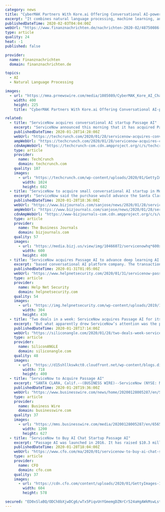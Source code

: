 ```yaml
---
category: news
title: "CyberMAK Partners With Kore.ai Offering Conversational AI-powered Chatbots for Digital Transformation"
excerpt: "It combines natural language processing, machine learning, and AI into enterprise-wide collaboration and automation through conversational interfaces, thus supporting the growing mandate for digital transformation. Kore.ai's platform has a multi-pronged NLP engine that supports 30+ channels, and makes websites and mobile app more human-like ..."
publishedDateTime: 2020-02-03T04:04:00Z
webUrl: "https://www.finanznachrichten.de/nachrichten-2020-02/48750086-cybermak-partners-with-kore-ai-offering-conversational-ai-powered-chatbots-for-digital-transformation-008.htm"
type: article
quality: 24
heat: -1
published: false

provider:
  name: Finanznachrichten
  domain: finanznachrichten.de

topics:
  - AI
  - Natural Language Processing

images:
  - url: "https://mma.prnewswire.com/media/1085089/CyberMAK_Kore_AI_Chatbots.jpg"
    width: 400
    height: 225
    title: "CyberMAK Partners With Kore.ai Offering Conversational AI-powered Chatbots for Digital Transformation"

related:
  - title: "ServiceNow acquires conversational AI startup Passage AI"
    excerpt: "ServiceNow announced this morning that it has acquired Passage AI, a startup that helps customers build chatbots, something that should come in handy as ServiceNow continues to modernize its digital service platform. The companies did not share terms of the deal. With Passage AI, ServiceNow gets a bushel of AI talent, which in itself has value ..."
    publishedDateTime: 2020-01-28T14:28:00Z
    webUrl: "https://techcrunch.com/2020/01/28/servicenow-acquires-conversational-ai-startup-passage-ai/"
    ampWebUrl: "https://techcrunch.com/2020/01/28/servicenow-acquires-conversational-ai-startup-passage-ai/amp/"
    cdnAmpWebUrl: "https://techcrunch-com.cdn.ampproject.org/c/s/techcrunch.com/2020/01/28/servicenow-acquires-conversational-ai-startup-passage-ai/amp/"
    type: article
    provider:
      name: TechCrunch
      domain: techcrunch.com
    quality: 187
    images:
      - url: "https://techcrunch.com/wp-content/uploads/2020/01/GettyImages-1156805372.jpg?w=1024"
        width: 1024
        height: 682
  - title: "ServiceNow to acquire small conversational AI startup in Mountain View"
    excerpt: "ServiceNow said the purchase would advance the Santa Clara software giant’s deep learning AI capabilities as it seeks to support all widely spoken languages across several products."
    publishedDateTime: 2020-01-28T18:36:00Z
    webUrl: "https://www.bizjournals.com/sanjose/news/2020/01/28/servicenow-passage-ai-acquisition.html"
    ampWebUrl: "https://www.bizjournals.com/sanjose/news/2020/01/28/servicenow-passage-ai-acquisition.amp.html"
    cdnAmpWebUrl: "https://www-bizjournals-com.cdn.ampproject.org/c/s/www.bizjournals.com/sanjose/news/2020/01/28/servicenow-passage-ai-acquisition.amp.html"
    type: article
    provider:
      name: The Business Journals
      domain: bizjournals.com
    quality: 57
    images:
      - url: "https://media.bizj.us/view/img/10466072/servicenowhq*600xx1080-720-100-0.jpg"
        width: 600
        height: 400
  - title: "ServiceNow acquires Passage AI to advance deep learning AI capabilities"
    excerpt: "based conversational AI platform company. The transaction will advance ServiceNow’s deep learning AI capabilities and will accelerate its vision of supporting all major languages across the company’s Now Platform and products, including ServiceNow ..."
    publishedDateTime: 2020-01-31T01:05:00Z
    webUrl: "https://www.helpnetsecurity.com/2020/01/31/servicenow-passage-ai/"
    type: article
    provider:
      name: Help Net Security
      domain: helpnetsecurity.com
    quality: 54
    images:
      - url: "https://img.helpnetsecurity.com/wp-content/uploads/2019/12/08122003/insecure64.jpg"
        width: 304
        height: 430
  - title: "Two deals in a week: ServiceNow acquires Passage AI for its deep learning chatbots"
    excerpt: "But what apparently drew ServiceNow’s attention was the platform’s support for multiple languages. The deep learning algorithms that Passage AI uses to power chatbots aren’t pre-calibrated, but rather can be trained on custom data such as customer support tickets. The fact that companies have the ability to bring own training data ..."
    publishedDateTime: 2020-01-28T17:14:00Z
    webUrl: "https://siliconangle.com/2020/01/28/two-deals-week-servicenow-acquires-passage-ai-deep-learning-chatbots/"
    type: article
    provider:
      name: SiliconANGLE
      domain: siliconangle.com
    quality: 48
    images:
      - url: "https://d15shllkswkct0.cloudfront.net/wp-content/blogs.dir/1/files/2020/01/servicenow-1.png"
        width: 718
        height: 400
  - title: "ServiceNow to Acquire Passage AI"
    excerpt: "SANTA CLARA, Calif.--(BUSINESS WIRE)--ServiceNow (NYSE: NOW), the company making work, work better for people, today announced it has signed an agreement to acquire Passage AI, a Mountain View, Calif.-based conversational AI platform company. The transaction will advance ServiceNow’s deep learning AI capabilities and will accelerate its ..."
    publishedDateTime: 2020-01-28T19:36:00Z
    webUrl: "https://www.businesswire.com/news/home/20200128005287/en/ServiceNow-Acquire-Passage-AI"
    type: article
    provider:
      name: Business Wire
      domain: businesswire.com
    quality: 37
    images:
      - url: "https://mms.businesswire.com/media/20200128005287/en/656556/23/ServiceNow_logo_5-8-18.jpg"
        width: 1200
        height: 627
  - title: "ServiceNow to Buy AI Chat Startup Passage AI"
    excerpt: "Passage AI was launched in 2016. It has raised $10.3 million ... Last week, ServiceNow announced it had acquired Israeli startup Loom Systems. The companies did not reveal the purchase price. The company’s stock was up more than 2% Tuesday. It is set to announce its earnings on Wednesday. CFOs and their companies are becoming inundated ..."
    publishedDateTime: 2020-01-28T18:04:00Z
    webUrl: "https://www.cfo.com/ma/2020/01/servicenow-to-buy-ai-chat-startup-passage-ai/"
    type: article
    provider:
      name: CFO
      domain: cfo.com
    quality: 37
    images:
      - url: "https://cdn.cfo.com/content/uploads/2020/01/GettyImages-1173671080.jpg"
        width: 604
        height: 578

secured: "ED0xSlaBQ/ODCh8bXjwDCg6/wTx5PiqvUnYGmemgDZNrCr524aHgAWkMswLstgycvN1UEubSMhuC66dl9LRSE///DOhP4FoAhhcel1nXRx0rhE1Cj79sfLL7mltB9jNXJM3n64ZeaTnu8jsCaZJ2/Ox59Lmxv2rR4EgO5ItoZcNm28pWnNRmOI/2WbZ5GCl3R1NulWlNYIJ/RwVM4rFu6tddnlsTtOLOGZ+NoNkQPulYJSXRap6Um8OOb121jkTC0sDd8IDCuzL1Oxzi6Wq45p0O6QEhQc6YpnbWg9gc/3sTsXCr6xmaXbuQQ9VtPi+4;BHS64k+/XHDqTMTXqig5jQ=="
---
```


